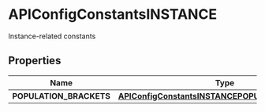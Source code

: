 

# APIConfigConstantsINSTANCE

Instance-related constants

## Properties

| Name | Type | Description | Notes |
|------------ | ------------- | ------------- | -------------|
|**POPULATION_BRACKETS** | [**APIConfigConstantsINSTANCEPOPULATIONBRACKETS**](APIConfigConstantsINSTANCEPOPULATIONBRACKETS.md) |  |  [optional] |



